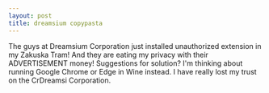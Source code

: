 ```yaml
---
layout: post
title: dreamsium copypasta
---
```


The guys at Dreamsium Corporation just installed unauthorized extension in my Zakuska Tram! And they are eating my privacy with their ADVERTISEMENT money!
Suggestions for solution? I'm thinking about running Google Chrome or Edge in Wine instead. I have really lost my trust on the CrDreamsi Corporation.
